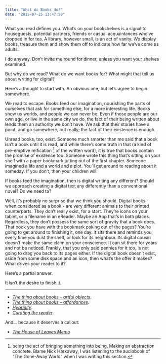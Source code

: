 ```yaml
---
title: "What do Books do?"
date: "2015-07-25 13:47:59"
---
```


What you read defines you. What’s on your bookshelves is a signal to
houseguests, potential partners, friends or casual acquaintances who’ve
dropped in for tea. A library, however small, is an act of vanity. We
display books, treasure them and show them off to indicate how far we’ve
come as adults.

I do anyway. Don’t invite me round for dinner, unless you want your
shelves examined.

But why do we read? What do we want books for? What might that tell us
about writing for digital?

Here’s a thought to start with. An obvious one, but let’s agree to begin
somewhere.

We read to escape. Books feed our imagination, nourishing the parts of
ourselves that ask for something else, for a more interesting life.
Books show us worlds, and people we can never be. Even if those people
are our own age, or live in the same city we do, the fact of their being
written about lends them an authority we don’t have. We ask that their
stories have a point, and go somewhere, but really; the fact of their
existence is enough.

Unread books, too, exist. Someone much smarter than me said that a book
isn’t a book until it is read, and while there’s some truth in that (a
kind of pre-emptive reification [^1] of the written word), it is true
that books contain the promise of existence too. Someone wrote this
thing that’s sitting on your shelf with a paper bookmark jutting out of
the first chapter. Someone imagined a life and a world and a plot.
You’ll get around to reading about it someday. If you don’t, then your
children will.

If books feed the imagination, then is digital writing any different?
Should we approach creating a digital text any differently than a
conventional novel? Do we need to?

Well, it’s probably no surprise that we think you should. Digital books - when considered as a book - are very different animals to their
printed counterparts. They don’t really exist, for a start. They’re
icons on your tablet, or a filename in an eReader. Maybe an App that’s
in both places. Regardless, they don’t possess the same sort of gravity
that a book does. That book you have with the bookmark poking out of the
pages? You’re going to get around to finishing it, one day. It sits
there and reminds you, every time you dust the shelf, or look for its
neighbour. Its digital cousin doesn’t make the same claim on your
conscience. It can sit there for years and not be noticed. Frankly, that
you only paid pennies for it too, is not going to drag you back to its
pages either. If the digital book doesn’t exist, aside from some disk
space and an icon, then what’s the offer it makes? What drives your
reader to it?

Here’s a partial answer.

It isn’t the desire to finish it.

<div class="not-on-single-page" markdown="1">

------------------------------------------------------------------------

- *[The thing about books – artful objects](/What_do_books_do/The_thing_about_books_-_the_artful_object.html)*.
- *[The thing about books – affordances](/What_do_books_do/The_thing_about_books_-_affordances.html)*.
- *[Hybridity](/What_do_books_do/Hybridity.html)*.
- *[Curating the reader](/What_do_books_do/Curating_the_reader.html)*.

And… because it deserves a callout:

- *[The House of Leaves Memo](/House_of_Leaves_memo.html)*

</div>

[^1]: being the act of bringing something into being. Making an
    abstraction concrete. Blame Nick Harkaway, I was listening to the
    audiobook of “The Gone-Away World” when I was writing this section.
